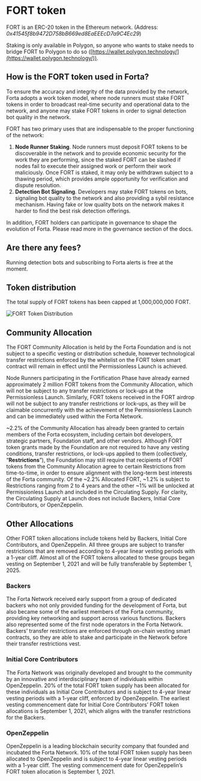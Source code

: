 # FORT token

FORT is an ERC-20 token in the Ethereum network. (Address: *0x41545f8b9472D758bB669ed8EaEEEcD7a9C4Ec29*)

Staking is only available in Polygon, so anyone who wants to stake needs to bridge FORT to Polygon to do so ([https://wallet.polygon.technology/](https://wallet.polygon.technology/)).  

## How is the FORT token used in Forta?

To ensure the accuracy and integrity of the data provided by the network, Forta adopts a work token model, where node runners must stake FORT tokens in order to broadcast real-time security and operational data to the network, and anyone may stake FORT tokens in order to signal detection bot quality in the network.

FORT has two primary uses that are indispensable to the proper functioning of the network:

1. **Node Runner Staking**. Node runners must deposit FORT tokens to be discoverable in the network and to provide economic security for the work they are performing, since the staked FORT can be slashed if nodes fail to execute their assigned work or perform their work maliciously. Once FORT is staked, it may only be withdrawn subject to a thawing period, which provides ample opportunity for verification and dispute resolution.
2. **Detection Bot Signaling**. Developers may stake FORT tokens on bots, signaling bot quality to the network and also providing a sybil resistance mechanism. Having fake or low quality bots on the network makes it harder to find the best risk detection offerings.

In addition, FORT holders can participate in governance to shape the evolution of Forta. Please read more in the governance section of the docs.

## Are there any fees?

Running detection bots and subscribing to Forta alerts is free at the moment.

## Token distribution

The total supply of FORT tokens has been capped at 1,000,000,000 FORT.

![FORT Token Distribution](token-distribution.png)

## Community Allocation

The FORT Community Allocation is held by the Forta Foundation and is not subject to a specific vesting or distribution schedule, however technological transfer restrictions enforced by the whitelist on the FORT token smart contract will remain in effect until the Permissionless Launch is achieved. 

Node Runners participating in the Fortification Phase have already earned approximately 2 million FORT tokens from the Community Allocation, which will not be subject to any transfer restrictions or lock-ups at the Permissionless Launch. Similarly, FORT tokens received in the FORT airdrop will not be subject to any transfer restrictions or lock-ups, as they will be claimable concurrently with the achievement of the Permissionless Launch and can be immediately used within the Forta Network. 

~2.2% of the Community Allocation has already been granted to certain members of the Forta ecosystem, including certain bot developers, strategic partners, Foundation staff, and other vendors. Although FORT token grants made by the Foundation are not required to have any vesting conditions, transfer restrictions, or lock-ups applied to them (collectively, “**Restrictions**”), the Foundation may still require that recipients of FORT tokens from the Community Allocation agree to certain Restrictions from time-to-time, in order to ensure alignment with the long-term best interests of the Forta community. Of the ~2.2% Allocated FORT, ~1.2% is subject to Restrictions ranging from 2 to 4 years and the other ~1% will be unlocked at Permissionless Launch and included in the Circulating Supply. For clarity, the Circulating Supply at Launch does not include Backers, Initial Core Contributors, or OpenZeppelin.

## Other Allocations

Other FORT token allocations include tokens held by Backers, Initial Core Contributors, and OpenZeppelin. All three groups are subject to transfer restrictions that are removed according to 4-year linear vesting periods with a 1-year cliff. Almost all of the FORT tokens allocated to these groups began vesting on September 1, 2021 and will be fully transferable by September 1, 2025.

### Backers

The Forta Network received early support from a group of dedicated backers who not only provided funding for the development of Forta, but also became some of the earliest members of the Forta community, providing key networking and support across various functions. Backers also represented some of the first node operators in the Forta Network. Backers’ transfer restrictions are enforced through on-chain vesting smart contracts, so they are able to stake and participate in the Network before their transfer restrictions vest.

### Initial Core Contributors

The Forta Network was originally developed and brought to the community by an innovative and interdisciplinary team of individuals within OpenZeppelin. 20% of the total FORT token supply has been allocated for these individuals as Initial Core Contributors and is subject to 4-year linear vesting periods with a 1-year cliff, enforced by OpenZeppelin. The earliest vesting commencement date for Initial Core Contributors’ FORT token allocations is September 1, 2021, which aligns with the transfer restrictions for the Backers.

### OpenZeppelin

OpenZeppelin is a leading blockchain security company that founded and incubated the Forta Network. 10% of the total FORT token supply has been allocated to OpenZeppelin and is subject to 4-year linear vesting periods with a 1-year cliff. The vesting commencement date for OpenZeppelin’s FORT token allocation is September 1, 2021. 
